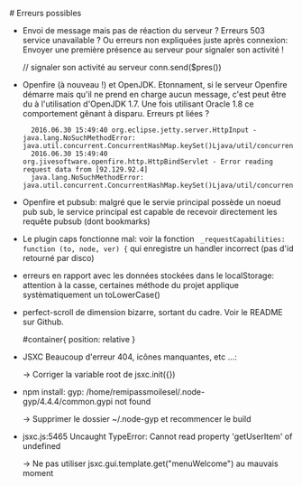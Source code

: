 # Erreurs possibles

* Envoi de message mais pas de réaction du serveur ? Erreurs 503 service unavailable ? Ou erreurs non expliquées juste après connexion:
 Envoyer une première présence au serveur pour signaler son activité !
 
    
    // signaler son activité au serveur 
    conn.send($pres())

* Openfire (à nouveau !) et OpenJDK. Etonnament, si le serveur Openfire démarre mais qu'il ne prend en charge aucun message,
c'est peut être du à l'utilisation d'OpenJDK 1.7. Une fois utilisant Oracle 1.8 ce comportement gênant à disparu.
Erreurs pt liées ? 

        2016.06.30 15:49:40 org.eclipse.jetty.server.HttpInput - java.lang.NoSuchMethodError: java.util.concurrent.ConcurrentHashMap.keySet()Ljava/util/concurrent/ConcurrentHashMap$KeySetView;
        2016.06.30 15:49:40 org.jivesoftware.openfire.http.HttpBindServlet - Error reading request data from [92.129.92.4]
        java.lang.NoSuchMethodError: java.util.concurrent.ConcurrentHashMap.keySet()Ljava/util/concurrent/ConcurrentHashMap$KeySetView;


* Openfire et pubsub: malgré que le servie principal possède un noeud pub sub, le service principal est capable 
de recevoir directement les requête pubsub (dont bookmarks)

* Le plugin caps fonctionne mal: voir la fonction ` _requestCapabilities: function (to, node, ver) {` qui enregistre un handler 
incorrect (pas d'id retourné par disco)

* erreurs en rapport avec les données stockées dans le localStorage: attention à la casse, certaines méthode du projet 
applique systèmatiquement un toLowerCase()

* perfect-scroll de dimension bizarre, sortant du cadre.
Voir le README sur Github.


    #container{ position: relative }

* JSXC Beaucoup d'erreur 404, icônes manquantes, etc ...:


    -> Corriger la variable root de jsxc.init({})

* npm install: gyp: /home/remipassmoilesel/.node-gyp/4.4.4/common.gypi not found


    -> Supprimer le dossier ~/.node-gyp et recommencer le build

* jsxc.js:5465 Uncaught TypeError: Cannot read property 'getUserItem' of undefined


    -> Ne pas utiliser jsxc.gui.template.get("menuWelcome") au mauvais moment
    